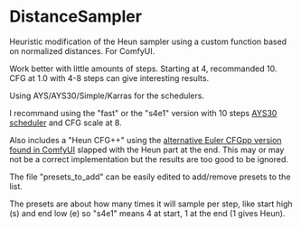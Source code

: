 # DistanceSampler
Heuristic modification of the Heun sampler using a custom function based on normalized distances. For ComfyUI.

Work better with little amounts of steps. Starting at 4, recommanded 10. CFG at 1.0 with 4-8 steps can give interesting results.

Using AYS/AYS30/Simple/Karras for the schedulers.

I recommand using the "fast" or the "s4e1" version with 10 steps [AYS30 scheduler](https://github.com/pamparamm/ComfyUI-ppm) and CFG scale at 8.

Also includes a "Heun CFG++" using the [alternative Euler CFGpp version found in ComfyUI](https://github.com/comfyanonymous/ComfyUI/blob/7df42b9a2364bae6822fbd9e9fa10cea2e319ba3/comfy_extras/nodes_advanced_samplers.py) slapped with the Heun part at the end. This may or may not be a correct implementation but the results are too good to be ignored.

The file "presets_to_add" can be easily edited to add/remove presets to the list.

The presets are about how many times it will sample per step, like start high (s) and end low (e) so "s4e1" means 4 at start, 1 at the end (1 gives Heun).

